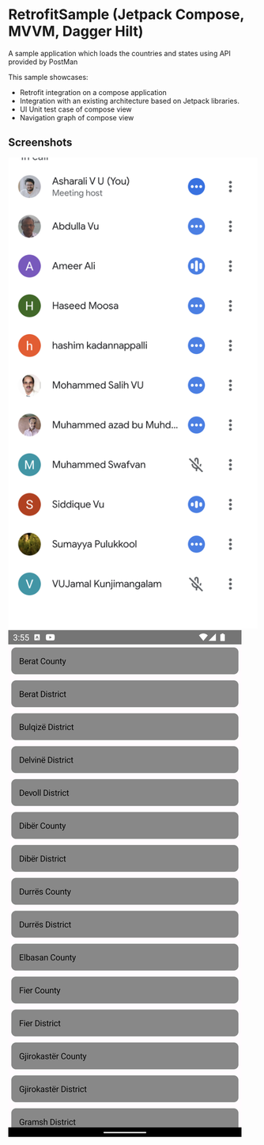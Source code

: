 # RetrofitSample (Jetpack Compose, MVVM, Dagger Hilt)
A sample application which loads the countries and states using API provided by PostMan

This sample showcases:
* Retrofit integration on a compose application
* Integration with an existing architecture based on Jetpack libraries.
* UI Unit test case of compose view
* Navigation graph of compose view

## Screenshots

<img src="screenshots/country_screen.png"/>
<img src="screenshots/state_screen.png"/>
